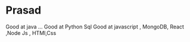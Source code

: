 # Prasad
Good at java ...
Good at Python Sql 
Good at javascript , MongoDB, React ,Node Js , HTMl,Css
